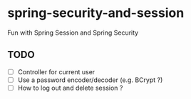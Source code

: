# spring-security-and-session
Fun with Spring Session and Spring Security

## TODO

- [ ] Controller for current user
- [ ] Use a password encoder/decoder (e.g. BCrypt ?)
- [ ] How to log out and delete session ?